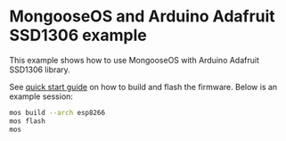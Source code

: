 # MongooseOS and Arduino Adafruit SSD1306 example

This example shows how to use MongooseOS with Arduino Adafruit SSD1306 library.

See [quick start guide](https://mongoose-os.com/docs/#/quickstart/)
on how to build and flash the firmware. Below is an example session:

```bash
mos build --arch esp8266
mos flash
mos
```
